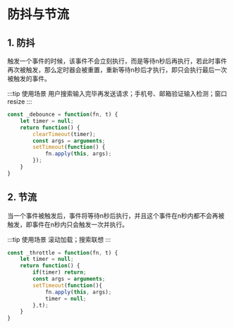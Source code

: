 # 防抖与节流

## 1. 防抖

​	触发一个事件的时候，该事件不会立刻执行，而是等待n秒后再执行，若此时事件再次被触发，那么定时器会被重置，重新等待n秒后才执行，即只会执行最后一次被触发的事件。

:::tip 使用场景
用户搜索输入完毕再发送请求；手机号、邮箱验证输入检测；窗口resize
:::

```js
const _debounce = function(fn, t) {
    let timer = null;
    return function() {
        clearTimeout(timer);
        const args = arguments;
        setTimeout(function() {
            fn.apply(this, args);
        });
    }
}
```

## 2. 节流

​	当一个事件被触发后，事件将等待n秒后执行，并且这个事件在n秒内都不会再被触发，即事件在n秒内只会触发一次并执行。

:::tip 使用场景
滚动加载；搜索联想
:::

```js
const _throttle = function(fn, t) {
    let timer = null;
    return function() {
        if(timer) return;
        const args = arguments;
        setTimeout(function(){
            fn.apply(this, args);
            timer = null;
        },t);
    }
}
```

